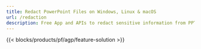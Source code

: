 ```yaml
---
title: Redact PowerPoint Files on Windows, Linux & macOS 
url: /redaction
description: Free App and APIs to redact sensitive information from PPT PPTX and ODP 
---
```


{{< blocks/products/pf/agp/feature-solution >}} 


